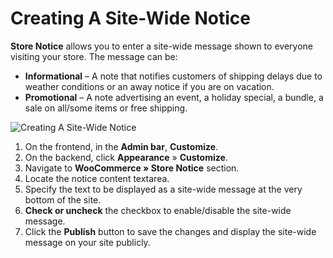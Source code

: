 # Creating A Site-Wide Notice

**Store Notice** allows you to enter a site-wide message shown to everyone visiting your store. The message can be:

* **Informational** – A note that notifies customers of shipping delays due to weather conditions or an away notice if you are on vacation.
* **Promotional** – A note advertising an event, a holiday special, a bundle, a sale on all/some items or free shipping.

![Creating A Site-Wide Notice](img/store-notice.png)

1. On the frontend, in the **Admin bar**, **Customize**.
2. On the backend, click **Appearance** » **Customize**.
3. Navigate to **WooCommerce » Store Notice** section.
4. Locate the notice content textarea.
5. Specify the text to be displayed as a site-wide message at the very bottom of the site.
6. **Check or uncheck** the checkbox to enable/disable the site-wide message.
7. Click the **Publish** button to save the changes and display the site-wide message on your site publicly.
